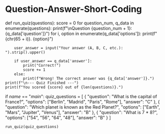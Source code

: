# Question-Answer-Short-Coding
def run_quiz(questions):
    score = 0
    for question_num, q_data in enumerate(questions):
        print(f"\nQuestion {question_num + 1}: {q_data['question']}")
        for i, option in enumerate(q_data['options']):
            print(f"  {chr(65 + i)}. {option}")

        user_answer = input("Your answer (A, B, C, etc.): ").strip().upper()

        if user_answer == q_data['answer']:
            print("Correct!")
            score += 1
        else:
            print(f"Wrong! The correct answer was {q_data['answer']}.")
    print(f"\n--- Quiz Finished ---")
    print(f"You scored {score} out of {len(questions)}.")

if _name_ == "_main_":
    quiz_questions = [
        {
            "question": "What is the capital of France?",
            "options": ["Berlin", "Madrid", "Paris", "Rome"],
            "answer": "C"
        },
        {
            "question": "Which planet is known as the Red Planet?",
            "options": ["Earth", "Mars", "Jupiter", "Venus"],
            "answer": "B"
        },
        {
            "question": "What is 7 * 8?",
            "options": ["54", "56", "64", "48"],
            "answer": "B"
        }
    ]

    run_quiz(quiz_questions)
